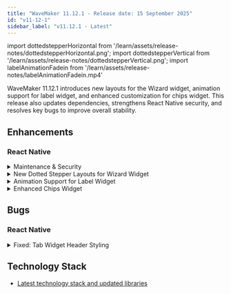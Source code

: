 ```yaml
---
title: "WaveMaker 11.12.1 - Release date: 15 September 2025"
id: "v11-12-1"
sidebar_label: "v11.12.1 - Latest"
---
```


import dottedstepperHorizontal from '/learn/assets/release-notes/dottedstepperHorizontal.png';
import dottedstepperVertical from '/learn/assets/release-notes/dottedstepperVertical.png';
import labelAnimationFadein from '/learn/assets/release-notes/labelAnimationFadein.mp4'

WaveMaker 11.12.1 introduces new layouts for the Wizard widget, animation support for label widget, and enhanced customization for chips widget. This release also updates dependencies, strengthens React Native security, and resolves key bugs to improve overall stability.

## Enhancements

### React Native

<details>
<summary>Maintenance & Security</summary>
Updated dependencies and applied security enhancements to ensure stability and performance.
</details>

<details>
<summary>
New Dotted Stepper Layouts for Wizard Widget
</summary>
The wizard widget now supports two new layouts, enhancing flexibility and customization:

<figure>
	<img src={dottedstepperHorizontal} alt="Horizontal Dotted Stepper layout" style={{width:320}}/>
	<figcaption>Horizontal Dotted Stepper layout</figcaption>
</figure>
<figure>
	<img src={dottedstepperVertical} alt="Vertical Dotted Stepper layout" style={{width:320}}/>
	<figcaption>Vertical Dotted Stepper layout</figcaption>
</figure>

</details>

<details>
<summary>
Animation Support for Label Widget
</summary>
The Label Widget now supports text animation, allowing for dynamic and engaging label presentations. Two new properties have been introduced:

- **Text Animation**: Select from a variety of animation effects using a dropdown menu.
- **Animation Speed**: Adjust the timing delay between words for smooth word-by-word transitions (in milliseconds).

These options are available in the _Graphics_ section of the Label Widget properties panel.

<video 
  src={labelAnimationFadein} 
  controls 
  autoPlay 
  style={{ width: "100%", maxWidth: "320px" }} 
/>

Example: `Fadein` animation applied to the Label Widget.
</details>

<details>
<summary>Enhanced Chips Widget</summary>

The **Chips widget** has been enhanced with new properties, making it more flexible and easier to customize.

### Selection Mode
Developers can now configure chip selection behavior using the **Selection Mode** property:
- `single`: Only one chip can be selected at a time.  
- `multiple`: Multiple chips can be selected simultaneously (default).  

### Icons within Chips
Icons can now be displayed inside chips:
- **Left Icon Class**: Display an icon on the left side of each chip.  
  Customizable with `.app-chips-left-icon` & `.app-chips-active-left-icon`.  
- **Right Icon Class**: Display an icon on the right side of each chip.  
  Customizable with `.app-chips-right-icon` & `.app-chips-active-right-icon`.  

### Badges within Chips
Badges can also be displayed inside chips:
- **Left Badge**: Display a text badge on the left side of each chip.  
  Customizable with `.app-chips-left-badge` & `.app-chips-active-left-badge`.  
- **Right Badge**: Display a text badge on the right side of each chip.  
  Customizable with `.app-chips-right-badge` & `.app-chips-active-right-badge`.

</details>


## Bugs

### React Native

<details>
<summary>Fixed: Tab Widget Header Styling</summary>

Resolved an issue where CSS classes targeting the Tab widget header were not applied correctly.  
Header styling is now applied as expected.
</details>

## Technology Stack

- [Latest technology stack and updated libraries](/learn/wavemaker-release-notes#technology-stack)
